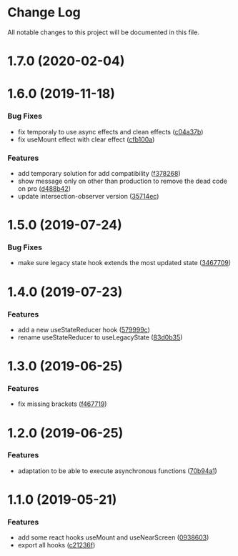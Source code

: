 # Change Log

All notable changes to this project will be documented in this file.

# 1.7.0 (2020-02-04)



# 1.6.0 (2019-11-18)


### Bug Fixes

* fix temporaly to use async effects and clean effects ([c04a37b](https://github.com/SUI-Components/schibsted-spain-components/commit/c04a37b105ebec673ec224e314d6962ab610458d))
* fix useMount effect with clear effect ([cfb100a](https://github.com/SUI-Components/schibsted-spain-components/commit/cfb100a4e0e3895ed8554514b19f94aae501d7e9))


### Features

* add temporary solution for add compatibility ([f378268](https://github.com/SUI-Components/schibsted-spain-components/commit/f3782687777bbc233579508d7e0a37afbc16cb7b))
* show message only on other than production to remove the dead code on pro ([d488b42](https://github.com/SUI-Components/schibsted-spain-components/commit/d488b426a693e45bbf24fe94d2be1c8e64c7dbd6))
* update intersection-observer version ([35714ec](https://github.com/SUI-Components/schibsted-spain-components/commit/35714ecdd2dcefee28d30ba5b13b412115a894ea))



# 1.5.0 (2019-07-24)


### Bug Fixes

* make sure legacy state hook extends the most updated state ([3467709](https://github.com/SUI-Components/schibsted-spain-components/commit/3467709ad4bebf6e1696a9d23f47b2e479a9226d))



# 1.4.0 (2019-07-23)


### Features

* add a new useStateReducer hook ([579999c](https://github.com/SUI-Components/schibsted-spain-components/commit/579999cd9db778cf3dc3c92066c1c7d8fffdbb67))
* rename useStateReducer to useLegacyState ([83d0b35](https://github.com/SUI-Components/schibsted-spain-components/commit/83d0b359060443a6ea50ef1b4917db2a222b534d))



# 1.3.0 (2019-06-25)


### Features

* fix missing brackets ([f467719](https://github.com/SUI-Components/schibsted-spain-components/commit/f4677198cc90a54ccebc5c550a96b263bbb01bbe))



# 1.2.0 (2019-06-25)


### Features

* adaptation to be able to execute asynchronous functions ([70b94a1](https://github.com/SUI-Components/schibsted-spain-components/commit/70b94a1198c72cbf7f994efa9d61b31a02ec0a93))



# 1.1.0 (2019-05-21)


### Features

* add some react hooks useMount and useNearScreen ([0938603](https://github.com/SUI-Components/schibsted-spain-components/commit/0938603b54e54fe0aa3f814e7de918351a01fe50))
* export all hooks ([c21236f](https://github.com/SUI-Components/schibsted-spain-components/commit/c21236f0701038e1f2e0e69c7f97887ccc587598))



